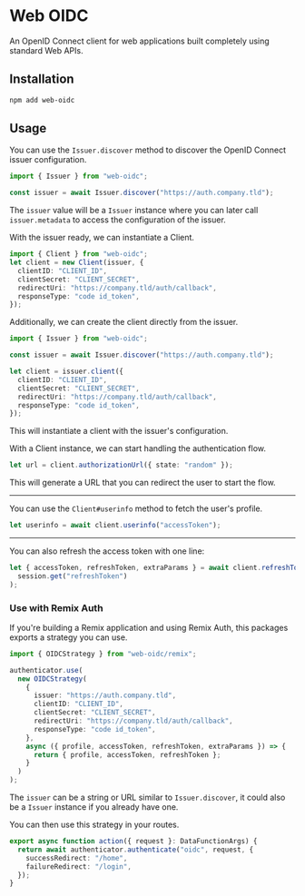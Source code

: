 # Web OIDC

An OpenID Connect client for web applications built completely using standard Web APIs.

## Installation

```sh
npm add web-oidc
```

## Usage

You can use the `Issuer.discover` method to discover the OpenID Connect issuer configuration.

```ts
import { Issuer } from "web-oidc";

const issuer = await Issuer.discover("https://auth.company.tld");
```

The `issuer` value will be a `Issuer` instance where you can later call `issuer.metadata` to access the configuration of the issuer.

With the issuer ready, we can instantiate a Client.

```ts
import { Client } from "web-oidc";
let client = new Client(issuer, {
  clientID: "CLIENT_ID",
  clientSecret: "CLIENT_SECRET",
  redirectUri: "https://company.tld/auth/callback",
  responseType: "code id_token",
});
```

Additionally, we can create the client directly from the issuer.

```ts
import { Issuer } from "web-oidc";

const issuer = await Issuer.discover("https://auth.company.tld");

let client = issuer.client({
  clientID: "CLIENT_ID",
  clientSecret: "CLIENT_SECRET",
  redirectUri: "https://company.tld/auth/callback",
  responseType: "code id_token",
});
```

This will instantiate a client with the issuer's configuration.

With a Client instance, we can start handling the authentication flow.

```ts
let url = client.authorizationUrl({ state: "random" });
```

This will generate a URL that you can redirect the user to start the flow.

---

You can use the `Client#userinfo` method to fetch the user's profile.

```ts
let userinfo = await client.userinfo("accessToken");
```

---

You can also refresh the access token with one line:

```ts
let { accessToken, refreshToken, extraParams } = await client.refreshToken(
  session.get("refreshToken")
);
```

### Use with Remix Auth

If you're building a Remix application and using Remix Auth, this packages exports a strategy you can use.

```ts
import { OIDCStrategy } from "web-oidc/remix";

authenticator.use(
  new OIDCStrategy(
    {
      issuer: "https://auth.company.tld",
      clientID: "CLIENT_ID",
      clientSecret: "CLIENT_SECRET",
      redirectUri: "https://company.tld/auth/callback",
      responseType: "code id_token",
    },
    async ({ profile, accessToken, refreshToken, extraParams }) => {
      return { profile, accessToken, refreshToken };
    }
  )
);
```

The `issuer` can be a string or URL similar to `Issuer.discover`, it could also be a `Issuer` instance if you already have one.

You can then use this strategy in your routes.

```ts
export async function action({ request }: DataFunctionArgs) {
  return await authenticator.authenticate("oidc", request, {
    successRedirect: "/home",
    failureRedirect: "/login",
  });
}
```

